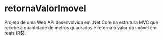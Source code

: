 # retornaValorImovel

Projeto de uma Web API desenvolvida em .Net Core na estrutura MVC que recebe a quantidade de metros quadrados e retorna o valor do imóvel em reais (R$).
